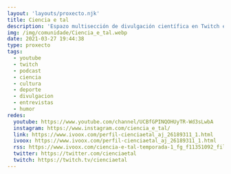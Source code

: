 ```yaml
---
layout: 'layouts/proxecto.njk'
title: Ciencia e tal
description: 'Espazo multisección de divulgación científica en Twitch e en galego. Falamos de ciencia tratando sempre de divertirnos. Anteriormente: A Camisola.'
img: /img/comunidade/Ciencia_e_tal.webp
date: 2021-03-27 19:44:38
type: proxecto
tags:
  - youtube
  - twitch
  - podcast
  - ciencia
  - cultura
  - deporte
  - divulgacion
  - entrevistas
  - humor
redes:
  youtube: https://www.youtube.com/channel/UCBfGPINQOHUyTR-Wd3sLwbA
  instagram: https://www.instagram.com/ciencia_e_tal/
  link: https://www.ivoox.com/perfil-cienciaetal_aj_26189311_1.html
  ivoox: https://www.ivoox.com/perfil-cienciaetal_aj_26189311_1.html
  rss: https://www.ivoox.com/ciencia-e-tal-temporada-1_fg_f11351092_filtro_1.xml
  twitter: https://twitter.com/cienciaetal
  twitch: https://twitch.tv/cienciaetal
---
```

